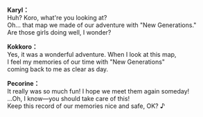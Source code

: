 # 

  
**Karyl：**  
Huh? Koro, what're you looking at?  
Oh... that map we made of our adventure with \"New Generations.\"  
Are those girls doing well, I wonder?  
  
**Kokkoro：**  
Yes, it was a wonderful adventure. When I look at this map,  
I feel my memories of our time with \"New Generations\"  
coming back to me as clear as day.  
  
**Pecorine：**  
It really was so much fun! I hope we meet them again someday!  
...Oh, I know—you should take care of this!  
Keep this record of our memories nice and safe, OK? ♪  
